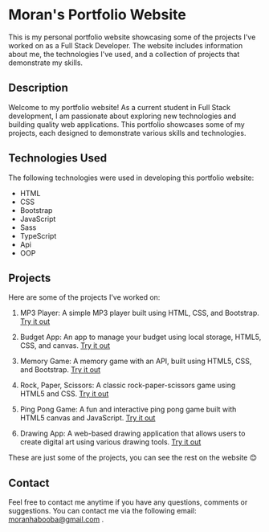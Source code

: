 # Moran's Portfolio Website

This is my personal portfolio website showcasing some of the projects I've worked on as a Full Stack Developer. The website includes information about me, the technologies I've used, and a collection of projects that demonstrate my skills.

## Description

Welcome to my portfolio website! As a current student in Full Stack development, I am passionate about exploring new technologies and building quality web applications. This portfolio showcases some of my projects, each designed to demonstrate various skills and technologies.

## Technologies Used

The following technologies were used in developing this portfolio website:

- HTML
- CSS
- Bootstrap
- JavaScript
- Sass
- TypeScript
- Api
- OOP

## Projects

Here are some of the projects I've worked on:

1. MP3 Player: A simple MP3 player built using HTML, CSS, and Bootstrap. [Try it out](https://moran-habooba.github.io/mp3-player2/)

2. Budget App: An app to manage your budget using local storage, HTML5, CSS, and canvas. [Try it out](https://moran-habooba.github.io/Budget-App/)

3. Memory Game: A memory game with an API, built using HTML5, CSS, and Bootstrap. [Try it out](https://moran-habooba.github.io/Memory-game-API/)

4. Rock, Paper, Scissors: A classic rock-paper-scissors game using HTML5 and CSS. [Try it out](https://moran-habooba.github.io/game-Rock--Paper--Scissors/)

5. Ping Pong Game: A fun and interactive ping pong game built with HTML5 canvas and JavaScript. [Try it out](https://moran-habooba.github.io/Ping-Pong-Game/)

6. Drawing App: A web-based drawing application that allows users to create digital art using various drawing tools. [Try it out](https://moran-habooba.github.io/Drawing-App/)

These are just some of the projects, you can see the rest on the website 😊

## Contact

Feel free to contact me anytime if you have any questions, comments or suggestions.
You can contact me via the following email: moranhabooba@gmail.com .
